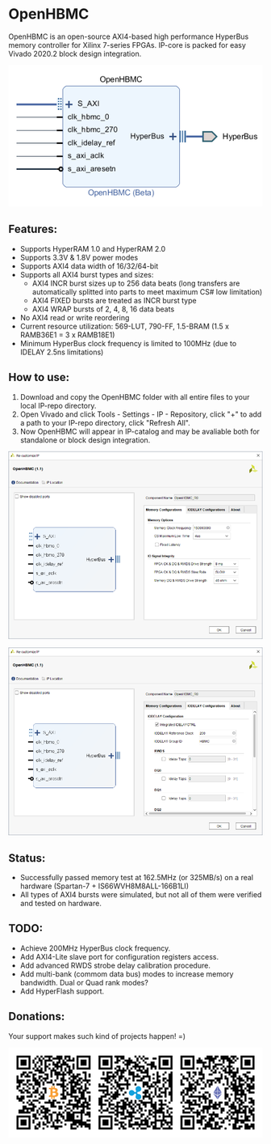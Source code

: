 # OpenHBMC

OpenHBMC is an open-source AXI4-based high performance HyperBus memory controller for Xilinx 7-series FPGAs.
IP-core is packed for easy Vivado 2020.2 block design integration.

<p align="center">
  <img src="/OpenHBMC/data/ipcore_bd.png">
</p>

## Features:

- Supports HyperRAM 1.0 and HyperRAM 2.0
- Supports 3.3V & 1.8V power modes
- Supports AXI4 data width of 16/32/64-bit 
- Supports all AXI4 burst types and sizes:
    - AXI4 INCR burst sizes up to 256 data beats (long transfers are automatically splitted into parts to meet maximum CS# low limitation)
    - AXI4 FIXED bursts are treated as INCR burst type
    - AXI4 WRAP bursts of  2, 4, 8, 16 data beats
- No AXI4 read or write reordering
- Current resource utilization: 569-LUT, 790-FF, 1.5-BRAM (1.5 x RAMB36E1 = 3 x RAMB18E1)
- Minimum HyperBus clock frequency is limited to 100MHz (due to IDELAY 2.5ns limitations)

## How to use:
1. Download and copy the OpenHBMC folder with all entire files to your local IP-repo directory.
2. Open Vivado and click Tools - Settings - IP - Repository, click "+" to add a path to your IP-repo directory, click "Refresh All".
3. Now OpenHBMC will appear in IP-catalog and may be avaliable both for standalone or block design integration.

<p align="left">
  <img src="/OpenHBMC/data/ipcore_opt_0.png">
</p>

<p align="left">
  <img src="/OpenHBMC/data/ipcore_opt_1.png">
</p>

## Status:
- Successfully passed memory test at 162.5MHz (or 325MB/s) on a real hardware (Spartan-7 + IS66WVH8M8ALL-166B1LI)
- All types of AXI4 bursts were simulated, but not all of them were verified and tested on hardware.

## TODO:
- Achieve 200MHz HyperBus clock frequency.
- Add AXI4-Lite slave port for configuration registers access.
- Add advanced RWDS strobe delay calibration procedure.
- Add multi-bank (commom data bus) modes to increase memory bandwidth. Dual or Quad rank modes?
- Add HyperFlash support.

## Donations:
Your support makes such kind of projects happen! =)
<p align="left">
  <img src="/OpenHBMC/data/wallets.png">
</p>
